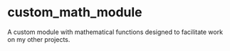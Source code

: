 # custom_math_module
A custom module with mathematical functions designed to facilitate work on my other projects.
